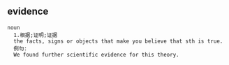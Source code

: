 evidence
----

    noun
      1.根据;证明;证据
      the facts, signs or objects that make you believe that sth is true.
      例句:
      We found further scientific evidence for this theory.

